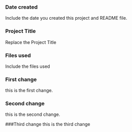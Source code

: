 ### Date created
Include the date you created this project and README file.

### Project Title
Replace the Project Title

### Files used
Include the files used

### First change
this is the first change.

### Second change
this is the second change.

###Third change
this is the third change
